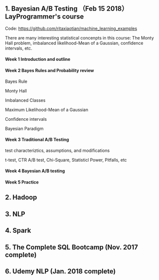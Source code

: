 ## 1. Bayesian A/B Testing （Feb 15 2018）LayProgrammer's course

Code: https://github.com/ritaxiaotian/machine_learning_examples

There are many interesting statistical concenpts in this course: The Monty Hall problem, imbalanced likelihood-Mean of a Gaussian, confidence intervals, etc.
#### Week 1 Introduction and outline
#### Week 2 Bayes Rules and Probability review
Bayes Rule

Monty Hall

Imbalanced Classes

Maximum Likelihood-Mean of a Gaussian

Confidence intervals

Bayesian Paradigm

#### Week 3 Traditional A/B Testing
test characteriztics, assumptions, and modifications

t-test, CTR A/B test, Chi-Square, Statisticl Power, Pitfalls, etc

#### Week 4 Bayesian A/B testing
#### Week 5 Practice
## 2. Hadoop
## 3. NLP
## 4. Spark
## 5. The Complete SQL Bootcamp (Nov. 2017 complete)
## 6. Udemy NLP (Jan. 2018 complete)
